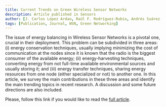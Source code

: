 ```yaml
---
title: Current Trends on Green Wireless Sensor Networks
description: Article published in Sensors
author: [J. Carlos López Ardao, Raúl F. Rodríguez-Rubio, Andrés Suárez-González, Miguel Rodríguez-Pérez, M. Estrella Sousa-Vieira]
tags: [Publication, Journal, WSN, Green Networking]
---
```


The issue of energy balancing in Wireless Sensor Networks is a pivotal one, crucial in their deployment. This problem can be subdivided in three areas: (i) energy conservation techniques, usually implying minimizing the cost of communication at the nodes since it is known that the radio is the biggest consumer of the available energy; (ii) energy-harvesting techniques, converting energy from not full-time available environmental sources and usually storing it; and (iii) energy transfer techniques, sharing energy resources from one node (either specialized or not) to another one. In this article, we survey the main contributions in these three areas and identify the main trending topics in recent research. A discussion and some future directions are also included.

Please, follow this link if you would like to read the [full article](https://doi.org/10.3390/s21134281).
